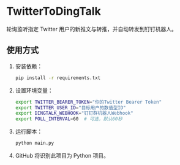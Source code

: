 # TwitterToDingTalk

轮询监听指定 Twitter 用户的新推文与转推，并自动转发到钉钉机器人。

## 使用方式

1. 安装依赖：
   ```bash
   pip install -r requirements.txt
   ```

2. 设置环境变量：
   ```bash
   export TWITTER_BEARER_TOKEN="你的Twitter Bearer Token"
   export TWITTER_USER_ID="目标用户的数值型ID"
   export DINGTALK_WEBHOOK="钉钉群机器人Webhook"
   export POLL_INTERVAL=60  # 可选，默认60秒
   ```

3. 运行脚本：
   ```bash
   python main.py
   ```

4. GitHub 将识别此项目为 Python 项目。
